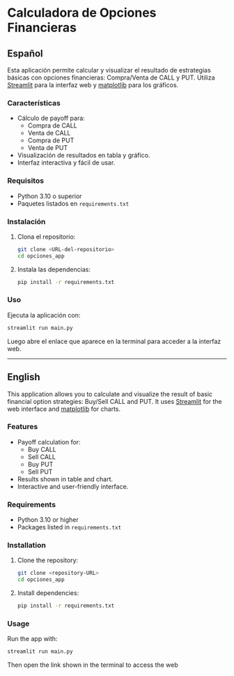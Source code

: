 # Calculadora de Opciones Financieras

## Español

Esta aplicación permite calcular y visualizar el resultado de estrategias básicas con opciones financieras: Compra/Venta de CALL y PUT. Utiliza [Streamlit](https://streamlit.io/) para la interfaz web y [matplotlib](https://matplotlib.org/) para los gráficos.

### Características

- Cálculo de payoff para:
  - Compra de CALL
  - Venta de CALL
  - Compra de PUT
  - Venta de PUT
- Visualización de resultados en tabla y gráfico.
- Interfaz interactiva y fácil de usar.

### Requisitos

- Python 3.10 o superior
- Paquetes listados en `requirements.txt`

### Instalación

1. Clona el repositorio:
   ```sh
   git clone <URL-del-repositorio>
   cd opciones_app
   ```
2. Instala las dependencias:
   ```sh
   pip install -r requirements.txt
   ```

### Uso

Ejecuta la aplicación con:
```sh
streamlit run main.py
```
Luego abre el enlace que aparece en la terminal para acceder a la interfaz web.

---

## English

This application allows you to calculate and visualize the result of basic financial option strategies: Buy/Sell CALL and PUT. It uses [Streamlit](https://streamlit.io/) for the web interface and [matplotlib](https://matplotlib.org/) for charts.

### Features

- Payoff calculation for:
  - Buy CALL
  - Sell CALL
  - Buy PUT
  - Sell PUT
- Results shown in table and chart.
- Interactive and user-friendly interface.

### Requirements

- Python 3.10 or higher
- Packages listed in `requirements.txt`

### Installation

1. Clone the repository:
   ```sh
   git clone <repository-URL>
   cd opciones_app
   ```
2. Install dependencies:
   ```sh
   pip install -r requirements.txt
   ```

### Usage

Run the app with:
```sh
streamlit run main.py
```
Then open the link shown in the terminal to access the web